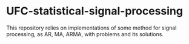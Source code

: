 # UFC-statistical-signal-processing
This repository relies on implementations of some method for signal processing, as AR, MA, ARMA, with problems and its solutions.
